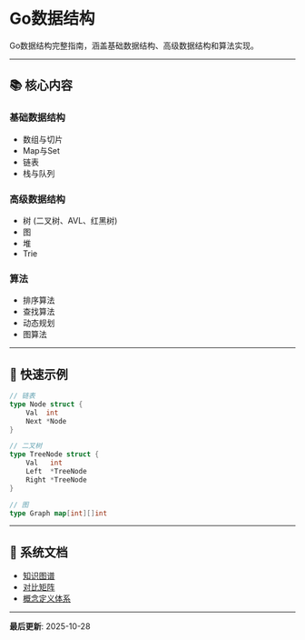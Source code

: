 # Go数据结构

Go数据结构完整指南，涵盖基础数据结构、高级数据结构和算法实现。

---

## 📚 核心内容

### 基础数据结构

- 数组与切片
- Map与Set
- 链表
- 栈与队列

### 高级数据结构

- 树 (二叉树、AVL、红黑树)
- 图
- 堆
- Trie

### 算法

- 排序算法
- 查找算法
- 动态规划
- 图算法

---

## 🚀 快速示例

```go
// 链表
type Node struct {
    Val  int
    Next *Node
}

// 二叉树
type TreeNode struct {
    Val   int
    Left  *TreeNode
    Right *TreeNode
}

// 图
type Graph map[int][]int
```

---

## 📖 系统文档

- [知识图谱](./00-知识图谱.md)
- [对比矩阵](./00-对比矩阵.md)
- [概念定义体系](./00-概念定义体系.md)

---

**最后更新**: 2025-10-28
